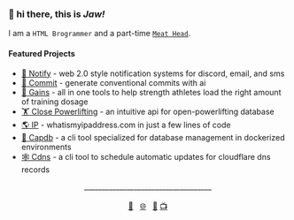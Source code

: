 ### 👋 hi there, this is *Jaw!*

I am a `HTML Brogrammer` and a part-time <a href="https://videos.jaw.dev">`Meat Head`</a>.


#### Featured Projects
- <a href="https://dogs.jaw.dev/">🔔 Notify</a> - web 2.0 style notification systems for discord, email, and sms
- <a href="https://dogs.jaw.dev/">🤖 Commit</a> - generate conventional commits with ai
- <a href="https://gains.jaw.dev/">💪 Gains</a> - all in one tools to help strength athletes load the right amount of training dosage
- <a href="https://close-powerlifting.jaw.dev/">🏋️ Close Powerlifting</a> - an intuitive api for open-powerlifting database
- <a href="https://ip.jaw.dev/">🌎 IP</a> - whatismyipaddress.com in just a few lines of code
- <a href="https://www.npmjs.com/package/@wajeht/capdb">💾 Capdb</a> - a cli tool specialized for database management in dockerized environments
- <a href="https://www.npmjs.com/package/@wajeht/cdns">🕸️ Cdns</a> - a cli tool to schedule automatic updates for cloudflare dns records


<div align="center">
  <span>____________________________________</span>
  <br>
  <br>
  <a href="mailto:github@jaw.dev">💌</a>&nbsp;&nbsp;
  <a href="https://jaw.dev/">🌐</a>&nbsp;&nbsp;
  <a href="https://dogs.jaw.dev/">🐶</a>
  <a href="https://videos.jaw.dev/">📺</a>
</div>
